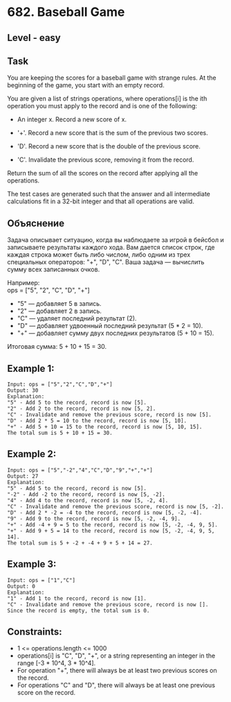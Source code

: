 # 682. Baseball Game


## Level - easy


## Task
You are keeping the scores for a baseball game with strange rules. At the beginning of the game, you start with an empty record.

You are given a list of strings operations, where operations[i] is the ith operation you must apply to the record and is one of the following:

- An integer x.
Record a new score of x.

- '+'.
Record a new score that is the sum of the previous two scores.

- 'D'.
Record a new score that is the double of the previous score.

- 'C'.
Invalidate the previous score, removing it from the record.

Return the sum of all the scores on the record after applying all the operations.

The test cases are generated such that the answer and all intermediate calculations fit in a 32-bit integer and that all operations are valid.


## Объяснение
Задача описывает ситуацию, когда вы наблюдаете за игрой в бейсбол и записываете результаты каждого хода. 
Вам дается список строк, где каждая строка может быть либо числом, либо одним из трех специальных операторов: "+", "D", "C". 
Ваша задача — вычислить сумму всех записанных очков.

Например:  
ops = ["5", "2", "C", "D", "+"]
- "5" — добавляет 5 в запись.
- "2" — добавляет 2 в запись.
- "C" — удаляет последний результат (2).
- "D" — добавляет удвоенный последний результат (5 * 2 = 10).
- "+" — добавляет сумму двух последних результатов (5 + 10 = 15).

Итоговая сумма: 5 + 10 + 15 = 30.


## Example 1:
```
Input: ops = ["5","2","C","D","+"]
Output: 30
Explanation:
"5" - Add 5 to the record, record is now [5].
"2" - Add 2 to the record, record is now [5, 2].
"C" - Invalidate and remove the previous score, record is now [5].
"D" - Add 2 * 5 = 10 to the record, record is now [5, 10].
"+" - Add 5 + 10 = 15 to the record, record is now [5, 10, 15].
The total sum is 5 + 10 + 15 = 30.
```


## Example 2:
```
Input: ops = ["5","-2","4","C","D","9","+","+"]
Output: 27
Explanation:
"5" - Add 5 to the record, record is now [5].
"-2" - Add -2 to the record, record is now [5, -2].
"4" - Add 4 to the record, record is now [5, -2, 4].
"C" - Invalidate and remove the previous score, record is now [5, -2].
"D" - Add 2 * -2 = -4 to the record, record is now [5, -2, -4].
"9" - Add 9 to the record, record is now [5, -2, -4, 9].
"+" - Add -4 + 9 = 5 to the record, record is now [5, -2, -4, 9, 5].
"+" - Add 9 + 5 = 14 to the record, record is now [5, -2, -4, 9, 5, 14].
The total sum is 5 + -2 + -4 + 9 + 5 + 14 = 27.
```


## Example 3:
```
Input: ops = ["1","C"]
Output: 0
Explanation:
"1" - Add 1 to the record, record is now [1].
"C" - Invalidate and remove the previous score, record is now [].
Since the record is empty, the total sum is 0.
```


## Constraints:
- 1 <= operations.length <= 1000
- operations[i] is "C", "D", "+", or a string representing an integer in the range [-3 * 10^4, 3 * 10^4].
- For operation "+", there will always be at least two previous scores on the record.
- For operations "C" and "D", there will always be at least one previous score on the record.